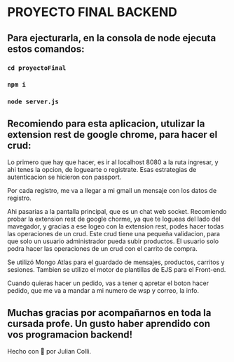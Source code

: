 # PROYECTO FINAL BACKEND
## Para ejecturarla, en la consola de node ejecuta estos comandos: 
### `cd proyectoFinal`
### `npm i`
### `node server.js`
## Recomiendo para esta aplicacion, utulizar la extension rest de google chrome, para hacer el crud: 


Lo primero que hay que hacer, es ir al localhost 8080 a la ruta ingresar, y ahi tenes la opcion, de loguearte o registrate. Esas estrategias de autenticacion se hicieron con passport.

Por cada registro, me va a llegar a mi gmail un mensaje con los datos de registro.

 Ahi pasarias a la pantalla principal, que es un chat web socket. 
 Recomiendo probar la extension rest de google chorme, ya que te logueas del lado del mavegador, y gracias a ese logeo con la extension rest, podes hacer todas las operaciones de un crud.
Este crud tiene una pequeña validacion, para que solo un usuario administrador pueda subir productos.
El usuario solo podra hacer las operaciones de un crud con el carrito de compra.

Se utilizó Mongo Atlas para el guardado de mensajes, productos, carritos y sesiones.
Tambien se utilizo el motor de plantillas de EJS para el Front-end.

Cuando quieras hacer un pedido, vas a tener q apretar el boton hacer pedido, que me va a mandar a mi numero de wsp y correo, la info.

## Muchas gracias por acompañarnos en toda la cursada profe. Un gusto haber aprendido con vos programacion backend! 

Hecho con 🧡 por Julian Colli.



